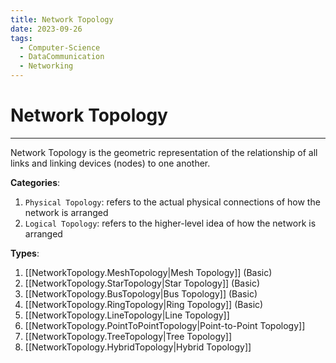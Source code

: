 ```yaml
---
title: Network Topology
date: 2023-09-26
tags:
  - Computer-Science
  - DataCommunication
  - Networking
---
```


# Network Topology

---

Network Topology is the geometric representation of the relationship of all links and linking devices (nodes) to one another.

**Categories**:

1. `Physical Topology`: refers to the actual physical connections of how the network is arranged
2. `Logical Topology`: refers to the higher-level idea of how the network is arranged

**Types**:

1. [[NetworkTopology.MeshTopology|Mesh Topology]] (Basic)
2. [[NetworkTopology.StarTopology|Star Topology]] (Basic)
3. [[NetworkTopology.BusTopology|Bus Topology]] (Basic)
4. [[NetworkTopology.RingTopology|Ring Topology]] (Basic)
5. [[NetworkTopology.LineTopology|Line Topology]]
6. [[NetworkTopology.PointToPointTopology|Point-to-Point Topology]]
7. [[NetworkTopology.TreeTopology|Tree Topology]]
8. [[NetworkTopology.HybridTopology|Hybrid Topology]]
